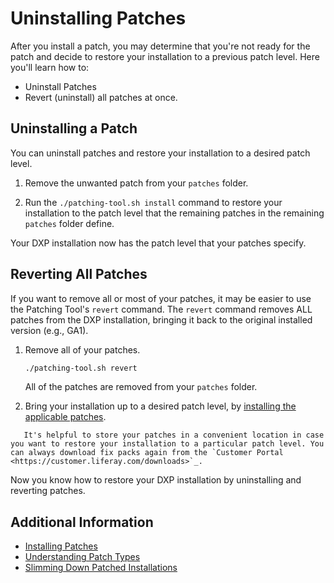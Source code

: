 # Uninstalling Patches

After you install a patch, you may determine that you're not ready for the patch and decide to restore your installation to a previous patch level. Here you'll learn how to:

-   Uninstall Patches
-   Revert (uninstall) all patches at once.

## Uninstalling a Patch

You can uninstall patches and restore your installation to a desired patch level.

1. Remove the unwanted patch from your `patches` folder.

1. Run the `./patching-tool.sh install` command to restore your installation to the patch level that the remaining patches in the remaining `patches` folder define.

Your DXP installation now has the patch level that your patches specify.

## Reverting All Patches

If you want to remove all or most of your patches, it may be easier to use the Patching Tool's `revert` command. The `revert` command removes ALL patches from the DXP installation, bringing it back to the original installed version (e.g., GA1).

1. Remove all of your patches.

    ```bash
    ./patching-tool.sh revert
    ```

    All of the patches are removed from your `patches` folder.

1. Bring your installation up to a desired patch level, by [installing the applicable patches](./installing-patches.md).

```tip::
   It's helpful to store your patches in a convenient location in case you want to restore your installation to a particular patch level. You can always download fix packs again from the `Customer Portal <https://customer.liferay.com/downloads>`_.
```

Now you know how to restore your DXP installation by uninstalling and reverting patches.

## Additional Information

-   [Installing Patches](./installing-patches.md)
-   [Understanding Patch Types](./understanding-patch-types.md)
-   [Slimming Down Patched Installations](./advanced-patching/slimming-down-patched-installations.md)
